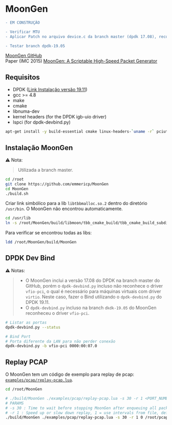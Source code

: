 # MoonGen
```diff
- EM CONSTRUÇÃO

- Verificar MTU
- Aplicar Patch no arquivo device.c da branch master (dpdk 17.08), recompilar para habilitar jumbo frame e testar

- Testar branch dpdk-19.05 
```
[MoonGen GitHub](https://github.com/emmericp/MoonGen)  
Paper (IMC 2015) [MoonGen: A Scriptable High-Speed Packet Generator](https://dl.acm.org/doi/abs/10.1145/2815675.2815692)

## Requisitos
- DPDK ([Link Instalação versão 19.11](https://github.com/lbfiorino/pcap-replay-tools/tree/main/pktgen-dpdk#instalar-dpdk))
- gcc >= 4.8
- make
- cmake
- libnuma-dev
- kernel headers (for the DPDK igb-uio driver)
- lspci (for dpdk-devbind.py)
```bash
apt-get install -y build-essential cmake linux-headers-`uname -r` pciutils libnuma-dev
```

## Instalação MoonGen
:warning: Nota:
> Utilizada a branch master.
```bash
cd /root
git clone https://github.com/emmericp/MoonGen
cd MoonGen
./build.sh
```
Criar link simbólico para a lib `libtbbmalloc.so.2` dentro do diretório `/usr/bin`. O MoonGen não encontrou automaticamente.
```bash
cd /usr/lib
ln -s /root/MoonGen/build/libmoon/tbb_cmake_build/tbb_cmake_build_subdir_release/libtbbmalloc.so.2 libtbbmalloc.so.2
```
Para verificar se encontrou todas as libs:
```bash
ldd /root/MoonGen/build/MoonGen
```

## DPDK Dev Bind
:warning: Notas:
> - O MoonGen inclui a versão 17.08 do DPDK na branch master do GitHub, porém o `dpdk-devbind.py` incluso não reconhece o driver `vfio-pci`, o qual é necessário para máquinas virtuais com driver `virtio`. Neste caso, fazer o Bind utilizando o `dpdk-devbind.py` do DPDK 19.11.
> - O `dpdk-devbind.py` incluso na branch `dkdk-19.05` do MoonGen reconheceu o driver `vfio-pci`.

```bash
# Listar as portas 
dpdk-devbind.py --status

# Bind Port
# Porta diferente da LAN para não perder conexão
dpdk-devbind.py -b vfio-pci 0000:00:07.0
```

## Replay PCAP
O MoonGen tem um código de exemplo para replay de pcap: [`examples/pcap/replay-pcap.lua`](https://github.com/emmericp/MoonGen/blob/master/examples/pcap/replay-pcap.lua).
```bash
cd /root/MoonGen

# ./build/MoonGen ./examples/pcap/replay-pcap.lua -s 30 -r 1 <PORT_NUMBER> <PCAP_FILE
# PARAMS
# -s 30 : Time to wait before stopping MoonGen after enqueuing all packets. Increase for pcaps with a very low rate. Default = 10 seconds. 
# -r 1 : Speed up or slow down replay, 1 = use intervals from file, default = replay as fast as possible. Default = 0.
./build/MoonGen ./examples/pcap/replay-pcap.lua -s 30 -r 1 0 /root/pcaps/smallFlows.pcap
```
